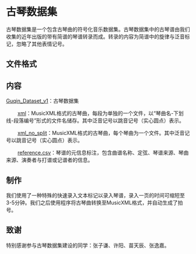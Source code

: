 # 古琴数据集

古琴数据集是一个包含古琴曲的符号化音乐数据集。古琴数据集中的古琴谱由我们收集的近年出版的带有简谱的琴谱转录而成。转录的内容为简谱中的旋律与泛音标记，忽略了其他表情记号。

## 文件格式

## 内容

[Guqin_Dataset_v1](https://github.com/lukewys/Guqin-Dataset/tree/master/Guqin_Dataset_v1 "Guqin_Dataset_v1")：古琴数据集

        [xml](https://github.com/lukewys/Guqin-Dataset/tree/master/Guqin_Dataset_v1/xml "xml")：MusicXML格式的古琴曲，每段为单独的一个文件，以“琴曲名-下划线-段落编号”形式的文件名储存。其中泛音记号以跳音记号（实心圆点）表示。 



        [xml_no_split](https://github.com/lukewys/Guqin-Dataset/tree/master/Guqin_Dataset_v1/xml_no_split "xml_no_split")：MusicXML格式的古琴曲，每个琴曲为一个文件。其中泛音记号以跳音记号（实心圆点）表示。 



        [reference.csv](https://github.com/lukewys/Guqin-Dataset/blob/master/Guqin_Dataset_v1/reference.csv "reference.csv")：琴谱的元信息标注，包含曲谱名称、定弦、琴谱来源、琴曲来源、演奏者与打谱或记谱者的信息。

## 制作

我们使用了一种特殊的快速录入文本标记以录入琴谱，录入一页的时间可缩短至3-5分钟。我们之后使用程序将古琴曲转换至MusicXML格式，并自动生成了拍号。

## 致谢

特别感谢参与古琴数据集建设的同学：张子谦、许阳、苗天辰、张逸嘉。
